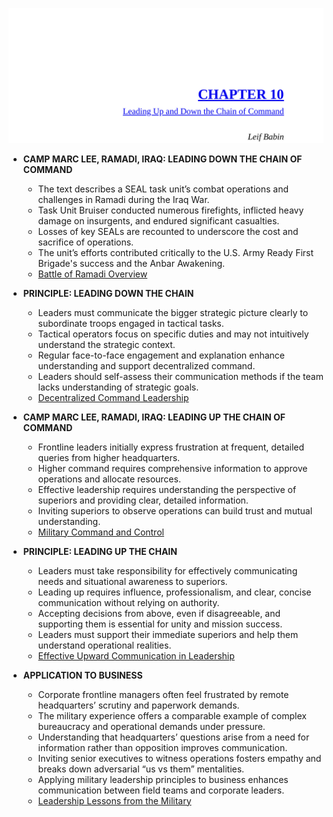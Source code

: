 ![EO-ch10-cmnd-chain](EO-ch10-cmnd-chain.best.png)

- **CAMP MARC LEE, RAMADI, IRAQ: LEADING DOWN THE CHAIN OF COMMAND**
  - The text describes a SEAL task unit’s combat operations and challenges in Ramadi during the Iraq War.
  - Task Unit Bruiser conducted numerous firefights, inflicted heavy damage on insurgents, and endured significant casualties.
  - Losses of key SEALs are recounted to underscore the cost and sacrifice of operations.
  - The unit’s efforts contributed critically to the U.S. Army Ready First Brigade's success and the Anbar Awakening.
  - [Battle of Ramadi Overview](https://www.historynet.com/battle-of-ramadi)
  
- **PRINCIPLE: LEADING DOWN THE CHAIN**
  - Leaders must communicate the bigger strategic picture clearly to subordinate troops engaged in tactical tasks.
  - Tactical operators focus on specific duties and may not intuitively understand the strategic context.
  - Regular face-to-face engagement and explanation enhance understanding and support decentralized command.
  - Leaders should self-assess their communication methods if the team lacks understanding of strategic goals.
  - [Decentralized Command Leadership](https://www.militaryleadershipmanual.com/)
  
- **CAMP MARC LEE, RAMADI, IRAQ: LEADING UP THE CHAIN OF COMMAND**
  - Frontline leaders initially express frustration at frequent, detailed queries from higher headquarters.
  - Higher command requires comprehensive information to approve operations and allocate resources.
  - Effective leadership requires understanding the perspective of superiors and providing clear, detailed information.
  - Inviting superiors to observe operations can build trust and mutual understanding.
  - [Military Command and Control](https://www.globalsecurity.org/military/agency/dod/command-control.htm)
  
- **PRINCIPLE: LEADING UP THE CHAIN**
  - Leaders must take responsibility for effectively communicating needs and situational awareness to superiors.
  - Leading up requires influence, professionalism, and clear, concise communication without relying on authority.
  - Accepting decisions from above, even if disagreeable, and supporting them is essential for unity and mission success.
  - Leaders must support their immediate superiors and help them understand operational realities.
  - [Effective Upward Communication in Leadership](https://hbr.org/2018/01/how-to-effectively-lead-up-the-chain-of-command)
  
- **APPLICATION TO BUSINESS**
  - Corporate frontline managers often feel frustrated by remote headquarters’ scrutiny and paperwork demands.
  - The military experience offers a comparable example of complex bureaucracy and operational demands under pressure.
  - Understanding that headquarters’ questions arise from a need for information rather than opposition improves communication.
  - Inviting senior executives to witness operations fosters empathy and breaks down adversarial “us vs them” mentalities.
  - Applying military leadership principles to business enhances communication between field teams and corporate leaders.
  - [Leadership Lessons from the Military](https://www.forbes.com/sites/forbescoachescouncil/2020/02/06/what-business-leaders-can-learn-from-military-training)
